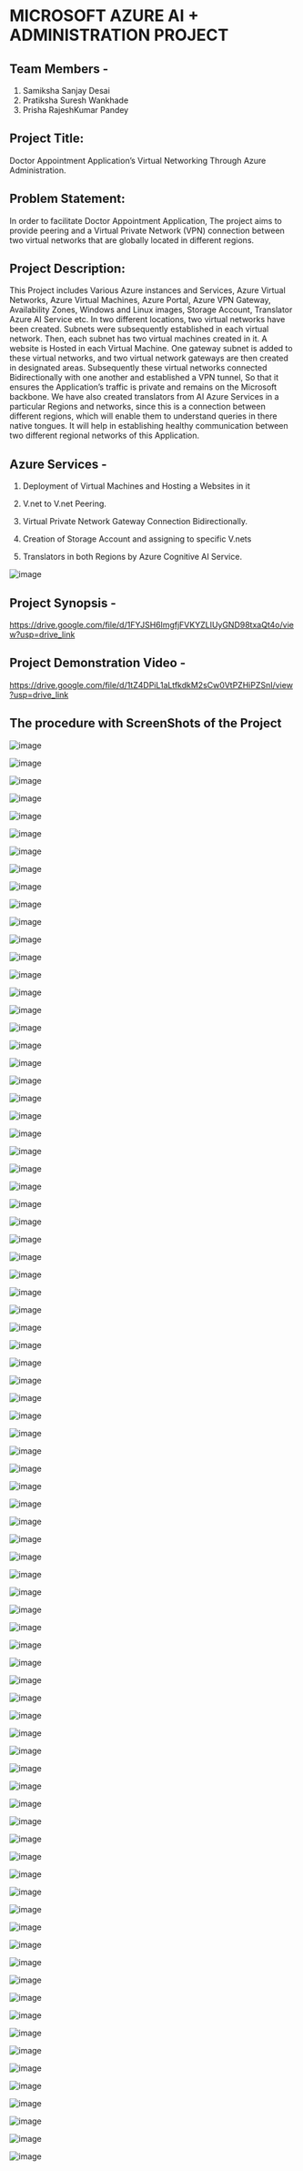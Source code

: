 # MICROSOFT AZURE AI + ADMINISTRATION PROJECT 


## Team Members - 
1. Samiksha Sanjay Desai
2. Pratiksha Suresh Wankhade
3. Prisha RajeshKumar Pandey
   
## Project Title:
Doctor Appointment Application’s Virtual Networking Through Azure
Administration. 

## Problem Statement:
In order to facilitate Doctor Appointment Application, The project aims to provide
peering and a Virtual Private Network (VPN) connection between two virtual networks
that are globally located in different regions. 

## Project Description:
  This Project includes Various Azure instances and Services, Azure Virtual Networks,
Azure Virtual Machines, Azure Portal, Azure VPN Gateway, Availability Zones,
Windows and Linux images, Storage Account, Translator Azure AI Service etc.
  In two different locations, two virtual networks have been created. Subnets were
subsequently established in each virtual network. Then, each subnet has two virtual
machines created in it. A website is Hosted in each Virtual Machine. One gateway
subnet is added to these virtual networks, and two virtual network gateways are then
created in designated areas. Subsequently these virtual networks connected
Bidirectionally with one another and established a VPN tunnel, So that it ensures the
Application’s traffic is private and remains on the Microsoft backbone. We have also 
created translators from AI Azure Services in a particular Regions and networks, since 
this is a connection between different regions, which will enable them to understand 
queries in there native tongues. It will help in establishing healthy communication 
between two different regional networks of this Application.


## Azure Services - 

1. Deployment of Virtual Machines and Hosting a Websites in it

2. V.net to V.net Peering.

3. Virtual Private Network Gateway Connection Bidirectionally.

4. Creation of Storage Account and assigning to specific V.nets

5. Translators in both Regions by Azure Cognitive AI Service.


![image](https://github.com/pratikshawankhade11/azure-project-repo/assets/90560074/bcf77c3f-d441-4b1e-a3d5-29cc989bc5ff)   


## Project Synopsis -   
   https://drive.google.com/file/d/1FYJSH6lmgfjFVKYZLIUyGND98txaQt4o/view?usp=drive_link 

## Project Demonstration Video - 
   https://drive.google.com/file/d/1tZ4DPiL1aLtfkdkM2sCw0VtPZHiPZSnI/view?usp=drive_link 


## The procedure with ScreenShots of the Project

![image](https://github.com/DesaiSamiksha07/MICROSOFT-AZURE-AI-ADMINISTRATION-PROJECT/assets/155519403/bf48735a-4e68-4e2e-8217-ea50dcaeb7f7)

![image](https://github.com/DesaiSamiksha07/MICROSOFT-AZURE-AI-ADMINISTRATION-PROJECT/assets/155519403/f127ff5b-0864-48bc-bad2-2f34331b7b8d) 

![image](https://github.com/DesaiSamiksha07/MICROSOFT-AZURE-AI-ADMINISTRATION-PROJECT/assets/155519403/92d81895-4894-4195-921d-e3ab6d5732fd) 

![image](https://github.com/DesaiSamiksha07/MICROSOFT-AZURE-AI-ADMINISTRATION-PROJECT/assets/155519403/77ffb33f-1c99-479b-b752-2919a1711cbc) 

![image](https://github.com/DesaiSamiksha07/MICROSOFT-AZURE-AI-ADMINISTRATION-PROJECT/assets/155519403/e9c4255d-8588-407a-8cc2-62235225cb17) 

![image](https://github.com/DesaiSamiksha07/MICROSOFT-AZURE-AI-ADMINISTRATION-PROJECT/assets/155519403/194fc23f-4d1c-461d-a8c4-096c9f7f70d2) 

![image](https://github.com/DesaiSamiksha07/MICROSOFT-AZURE-AI-ADMINISTRATION-PROJECT/assets/155519403/56fdf30d-f2a7-4446-83e9-ea26c1999787) 

![image](https://github.com/DesaiSamiksha07/MICROSOFT-AZURE-AI-ADMINISTRATION-PROJECT/assets/155519403/0076ccd5-00f7-4791-a951-bf17070a6937) 

![image](https://github.com/DesaiSamiksha07/MICROSOFT-AZURE-AI-ADMINISTRATION-PROJECT/assets/155519403/b035cf32-ea4c-4317-8e2c-435e53d37104) 

![image](https://github.com/DesaiSamiksha07/MICROSOFT-AZURE-AI-ADMINISTRATION-PROJECT/assets/155519403/440ec93f-f733-454f-a1c4-3ecbefdee086) 

![image](https://github.com/DesaiSamiksha07/MICROSOFT-AZURE-AI-ADMINISTRATION-PROJECT/assets/155519403/3d9c0bfd-b0c5-4e58-bec9-72aa82b11489) 

![image](https://github.com/DesaiSamiksha07/MICROSOFT-AZURE-AI-ADMINISTRATION-PROJECT/assets/155519403/967d80bc-3902-40ad-815c-c93db4f64202) 

![image](https://github.com/DesaiSamiksha07/MICROSOFT-AZURE-AI-ADMINISTRATION-PROJECT/assets/155519403/200136aa-4a03-4aae-848d-024c47d2d032) 

![image](https://github.com/DesaiSamiksha07/MICROSOFT-AZURE-AI-ADMINISTRATION-PROJECT/assets/155519403/67a0ad2a-2fd4-45b3-ab24-6412533674b7) 

![image](https://github.com/DesaiSamiksha07/MICROSOFT-AZURE-AI-ADMINISTRATION-PROJECT/assets/155519403/94a5149c-daa8-4da2-aa11-1eeaee8dc94e) 

![image](https://github.com/DesaiSamiksha07/MICROSOFT-AZURE-AI-ADMINISTRATION-PROJECT/assets/155519403/f5447141-20fb-49e7-a464-18d3de965c62) 

![image](https://github.com/DesaiSamiksha07/MICROSOFT-AZURE-AI-ADMINISTRATION-PROJECT/assets/155519403/a2a3dac8-b5bf-4546-bc5a-eb4a7e612a47) 

![image](https://github.com/DesaiSamiksha07/MICROSOFT-AZURE-AI-ADMINISTRATION-PROJECT/assets/155519403/9cbeb536-5126-4cbd-ab03-d67718b3f09a) 

![image](https://github.com/DesaiSamiksha07/MICROSOFT-AZURE-AI-ADMINISTRATION-PROJECT/assets/155519403/90c09347-17a7-47ef-8704-d2b9f05fabc3) 

![image](https://github.com/DesaiSamiksha07/MICROSOFT-AZURE-AI-ADMINISTRATION-PROJECT/assets/155519403/0a1f8dc6-5569-4ab9-a096-8553bd23cb14) 

![image](https://github.com/DesaiSamiksha07/MICROSOFT-AZURE-AI-ADMINISTRATION-PROJECT/assets/155519403/05c931a3-6f7a-4743-bd21-4bc675e2eeaf) 

![image](https://github.com/DesaiSamiksha07/MICROSOFT-AZURE-AI-ADMINISTRATION-PROJECT/assets/155519403/cc5f0554-fbd0-49aa-bd95-850b760f9173) 

![image](https://github.com/DesaiSamiksha07/MICROSOFT-AZURE-AI-ADMINISTRATION-PROJECT/assets/155519403/d11d227a-a890-4897-a8ad-1d771fd8e850) 

![image](https://github.com/DesaiSamiksha07/MICROSOFT-AZURE-AI-ADMINISTRATION-PROJECT/assets/155519403/02e8a330-ea86-4279-8ec2-7b36a71bc1dd) 

![image](https://github.com/DesaiSamiksha07/MICROSOFT-AZURE-AI-ADMINISTRATION-PROJECT/assets/155519403/2cb9f39e-34a3-43a1-a0d1-06abcea44885) 

![image](https://github.com/DesaiSamiksha07/MICROSOFT-AZURE-AI-ADMINISTRATION-PROJECT/assets/155519403/11a7afa4-f77a-4635-863b-b2218c0879a5)

![image](https://github.com/DesaiSamiksha07/MICROSOFT-AZURE-AI-ADMINISTRATION-PROJECT/assets/155519403/f8765454-314a-4a9c-834d-ef02339a034e)

![image](https://github.com/DesaiSamiksha07/MICROSOFT-AZURE-AI-ADMINISTRATION-PROJECT/assets/155519403/c1d34c32-02c5-49a8-b31c-60f9a2fc3b8a)

![image](https://github.com/DesaiSamiksha07/MICROSOFT-AZURE-AI-ADMINISTRATION-PROJECT/assets/155519403/e51e64fb-69a9-41a8-bdd6-8f80194729f1)

![image](https://github.com/DesaiSamiksha07/MICROSOFT-AZURE-AI-ADMINISTRATION-PROJECT/assets/155519403/21e98baf-a4b5-4562-8030-fe34265603b9)

![image](https://github.com/DesaiSamiksha07/MICROSOFT-AZURE-AI-ADMINISTRATION-PROJECT/assets/155519403/f26f0973-0ba1-4c7e-accf-747aaedf1952)

![image](https://github.com/DesaiSamiksha07/MICROSOFT-AZURE-AI-ADMINISTRATION-PROJECT/assets/155519403/bdc91dd6-b7b6-47b6-9527-27b1bb5c6f58)

![image](https://github.com/DesaiSamiksha07/MICROSOFT-AZURE-AI-ADMINISTRATION-PROJECT/assets/155519403/ddf1355c-89d5-4951-a9a5-8368ccd250cb)

![image](https://github.com/DesaiSamiksha07/MICROSOFT-AZURE-AI-ADMINISTRATION-PROJECT/assets/155519403/fc7a1bc2-61b7-49f7-8d7c-453978a6cb1c)

![image](https://github.com/DesaiSamiksha07/MICROSOFT-AZURE-AI-ADMINISTRATION-PROJECT/assets/155519403/79e4a151-34c5-4238-8ac5-a24a0dc150ac)

![image](https://github.com/DesaiSamiksha07/MICROSOFT-AZURE-AI-ADMINISTRATION-PROJECT/assets/155519403/912840c4-1afc-4bb1-b0a1-e95a37082956)

![image](https://github.com/DesaiSamiksha07/MICROSOFT-AZURE-AI-ADMINISTRATION-PROJECT/assets/155519403/42853ee1-a52c-4918-9af9-27a72b68ca9e)

![image](https://github.com/DesaiSamiksha07/MICROSOFT-AZURE-AI-ADMINISTRATION-PROJECT/assets/155519403/615ebf84-dec1-41fd-b7a8-d0b20f4d9fc6)

![image](https://github.com/DesaiSamiksha07/MICROSOFT-AZURE-AI-ADMINISTRATION-PROJECT/assets/155519403/f5e2ac5d-ed4b-4b3f-b4b5-2c54ed6d610a)

![image](https://github.com/DesaiSamiksha07/MICROSOFT-AZURE-AI-ADMINISTRATION-PROJECT/assets/155519403/a3aa3807-3ed8-4794-8e4f-b58b300ebf14)

![image](https://github.com/DesaiSamiksha07/MICROSOFT-AZURE-AI-ADMINISTRATION-PROJECT/assets/155519403/36f9b7f9-acf7-4b37-b898-23e56bc8ff93)

![image](https://github.com/DesaiSamiksha07/MICROSOFT-AZURE-AI-ADMINISTRATION-PROJECT/assets/155519403/d5fe0f53-d6d7-4bf3-a86d-2e9a63801f60)

![image](https://github.com/DesaiSamiksha07/MICROSOFT-AZURE-AI-ADMINISTRATION-PROJECT/assets/155519403/c6161d74-ae0c-41c8-85dd-0f035b96bf11)

![image](https://github.com/DesaiSamiksha07/MICROSOFT-AZURE-AI-ADMINISTRATION-PROJECT/assets/155519403/e8061bd4-f81e-40f3-a0d5-0bf4450c9330)

![image](https://github.com/DesaiSamiksha07/MICROSOFT-AZURE-AI-ADMINISTRATION-PROJECT/assets/155519403/e77e60cc-0c38-4e12-a225-56e43e136703)

![image](https://github.com/DesaiSamiksha07/MICROSOFT-AZURE-AI-ADMINISTRATION-PROJECT/assets/155519403/88066800-50ce-4631-b3eb-53cb903549a2)

![image](https://github.com/DesaiSamiksha07/MICROSOFT-AZURE-AI-ADMINISTRATION-PROJECT/assets/155519403/3fb60943-4df3-4880-a10c-5147f1f37898)

![image](https://github.com/DesaiSamiksha07/MICROSOFT-AZURE-AI-ADMINISTRATION-PROJECT/assets/155519403/11ae9ff3-0d0c-4047-9712-0c137a644b0b)

![image](https://github.com/DesaiSamiksha07/MICROSOFT-AZURE-AI-ADMINISTRATION-PROJECT/assets/155519403/77b34d1a-1ba2-45be-bfda-44cc5b9d29b0)

![image](https://github.com/DesaiSamiksha07/MICROSOFT-AZURE-AI-ADMINISTRATION-PROJECT/assets/155519403/02e3c28d-872b-486d-952c-e8564c36b187)

![image](https://github.com/DesaiSamiksha07/MICROSOFT-AZURE-AI-ADMINISTRATION-PROJECT/assets/155519403/704ce26e-29b1-4ed8-9ccc-a9cf6bac0dd0)

![image](https://github.com/DesaiSamiksha07/MICROSOFT-AZURE-AI-ADMINISTRATION-PROJECT/assets/155519403/7f13b41f-bb2c-4217-bf89-391da6891493)

![image](https://github.com/DesaiSamiksha07/MICROSOFT-AZURE-AI-ADMINISTRATION-PROJECT/assets/155519403/eeedf47a-aeb8-4a80-b651-a51d39922716)

![image](https://github.com/DesaiSamiksha07/MICROSOFT-AZURE-AI-ADMINISTRATION-PROJECT/assets/155519403/c4a3c66f-d328-449b-b2f3-1ca802d03def)

![image](https://github.com/DesaiSamiksha07/MICROSOFT-AZURE-AI-ADMINISTRATION-PROJECT/assets/155519403/601123e9-1171-4c9b-aee6-548148ad29dc)

![image](https://github.com/DesaiSamiksha07/MICROSOFT-AZURE-AI-ADMINISTRATION-PROJECT/assets/155519403/d2d0e652-faec-42d8-a363-46132c91aa1e)
 
![image](https://github.com/DesaiSamiksha07/MICROSOFT-AZURE-AI-ADMINISTRATION-PROJECT/assets/155519403/2bbd8776-b1c6-490c-b4c4-a67f4ff1be42)

![image](https://github.com/DesaiSamiksha07/MICROSOFT-AZURE-AI-ADMINISTRATION-PROJECT/assets/155519403/fd6ad35e-3c78-4738-b711-5524aaa162b1)

![image](https://github.com/DesaiSamiksha07/MICROSOFT-AZURE-AI-ADMINISTRATION-PROJECT/assets/155519403/6c9ea247-3d46-493e-9fde-79e6e6ed5fe4)

![image](https://github.com/DesaiSamiksha07/MICROSOFT-AZURE-AI-ADMINISTRATION-PROJECT/assets/155519403/60bb0f01-8385-45be-996d-224a9bd6cae0)

![image](https://github.com/DesaiSamiksha07/MICROSOFT-AZURE-AI-ADMINISTRATION-PROJECT/assets/155519403/f881e2ac-d2e9-4cb0-9ea6-88fc0601026d)

![image](https://github.com/DesaiSamiksha07/MICROSOFT-AZURE-AI-ADMINISTRATION-PROJECT/assets/155519403/6dcc75b2-1744-4b5a-a201-7047c15ed0eb)

![image](https://github.com/DesaiSamiksha07/MICROSOFT-AZURE-AI-ADMINISTRATION-PROJECT/assets/155519403/f3374c3d-3ae4-42f9-a169-d078c800cda2)

![image](https://github.com/DesaiSamiksha07/MICROSOFT-AZURE-AI-ADMINISTRATION-PROJECT/assets/155519403/afbe8a10-48b8-4baa-9328-6d7e11c024ae)

![image](https://github.com/DesaiSamiksha07/MICROSOFT-AZURE-AI-ADMINISTRATION-PROJECT/assets/155519403/179d1d51-5860-4903-bf51-75c461515f39)

![image](https://github.com/DesaiSamiksha07/MICROSOFT-AZURE-AI-ADMINISTRATION-PROJECT/assets/155519403/b981fb1b-f771-4b21-a868-24e88b3cf06a)

![image](https://github.com/DesaiSamiksha07/MICROSOFT-AZURE-AI-ADMINISTRATION-PROJECT/assets/155519403/918f6114-a31f-45b2-bfe3-999c44eb03af)

![image](https://github.com/DesaiSamiksha07/MICROSOFT-AZURE-AI-ADMINISTRATION-PROJECT/assets/155519403/d94129c7-8dda-4710-915a-065743d0cda2)

![image](https://github.com/DesaiSamiksha07/MICROSOFT-AZURE-AI-ADMINISTRATION-PROJECT/assets/155519403/207983f4-6785-43c9-9e9a-f2c16334619c)

![image](https://github.com/DesaiSamiksha07/MICROSOFT-AZURE-AI-ADMINISTRATION-PROJECT/assets/155519403/6f521022-9a05-4e57-b40b-2cb9b3b3e98b)

![image](https://github.com/DesaiSamiksha07/MICROSOFT-AZURE-AI-ADMINISTRATION-PROJECT/assets/155519403/e6e86744-5f5f-4dc4-ab4a-2c14d346ff78)

![image](https://github.com/DesaiSamiksha07/MICROSOFT-AZURE-AI-ADMINISTRATION-PROJECT/assets/155519403/4eaf94bc-25d2-4d96-880f-5e8eaba86fd4)

![image](https://github.com/DesaiSamiksha07/MICROSOFT-AZURE-AI-ADMINISTRATION-PROJECT/assets/155519403/618b69b1-3a75-4128-a998-10f0c328594b)

![image](https://github.com/DesaiSamiksha07/MICROSOFT-AZURE-AI-ADMINISTRATION-PROJECT/assets/155519403/51c372ae-1a2c-4ace-ab43-bb227b81415e)

![image](https://github.com/DesaiSamiksha07/MICROSOFT-AZURE-AI-ADMINISTRATION-PROJECT/assets/155519403/6840c593-5471-4bb4-a4d3-3b99606ba2dc)

![image](https://github.com/DesaiSamiksha07/MICROSOFT-AZURE-AI-ADMINISTRATION-PROJECT/assets/155519403/0a756ece-9d39-46bd-9aeb-25ef2ff95a70)

![image](https://github.com/DesaiSamiksha07/MICROSOFT-AZURE-AI-ADMINISTRATION-PROJECT/assets/155519403/763cfe99-929a-49e4-a8d1-875d500e0a80)

![image](https://github.com/DesaiSamiksha07/MICROSOFT-AZURE-AI-ADMINISTRATION-PROJECT/assets/155519403/5c3c96ef-3258-4e32-bf7d-a0a5ee5723ad)

![image](https://github.com/DesaiSamiksha07/MICROSOFT-AZURE-AI-ADMINISTRATION-PROJECT/assets/155519403/0e08bcd1-a95b-489b-9cc3-b26f5fe6d37f)

![image](https://github.com/DesaiSamiksha07/MICROSOFT-AZURE-AI-ADMINISTRATION-PROJECT/assets/155519403/64afacb1-b50f-48aa-8e9c-aea124c07add)

![image](https://github.com/DesaiSamiksha07/MICROSOFT-AZURE-AI-ADMINISTRATION-PROJECT/assets/155519403/194c37c7-9b90-428b-8073-0743dc92789e)






